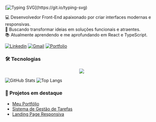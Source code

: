 [![Typing SVG](https://readme-typing-svg.herokuapp.com/?color=00ffcc&size=25&center=true&vCenter=true&width=1000&lines=Olá,+sou+Cristian+Matheus!;Desenvolvedor+Front-end;Sempre+aprendendo+novas+tecnologias!)](https://git.io/typing-svg)

💻 Desenvolvedor Front-End apaixonado por criar interfaces modernas e responsivas.  
🚀 Buscando transformar ideias em soluções funcionais e atraentes.  
📚 Atualmente aprendendo e me aprofundando em React e TypeScript.  

[![Linkedin](https://img.shields.io/badge/LinkedIn-0077B5?style=for-the-badge&logo=linkedin&logoColor=white)](seu-link)
[![Gmail](https://img.shields.io/badge/-Gmail-D14836?style=for-the-badge&logo=gmail&logoColor=white)](mailto:seuemail@gmail.com)
[![Portfolio](https://img.shields.io/badge/Portfólio-000?style=for-the-badge&logo=About.me&logoColor=white)](link-portfolio)

### 🛠️ Tecnologias
<p align="center">
  <img src="https://skillicons.dev/icons?i=html,css,js,ts,react,nodejs,git,figma" />
</p>


![GitHub Stats](https://github-readme-stats.vercel.app/api?username=CMatheus07&show_icons=true&theme=radical)
![Top Langs](https://github-readme-stats.vercel.app/api/top-langs/?username=CMatheus07&layout=compact&theme=radical)

### 🚀 Projetos em destaque
- [Meu Portfólio](link)
- [Sistema de Gestão de Tarefas](link)
- [Landing Page Responsiva](link)
